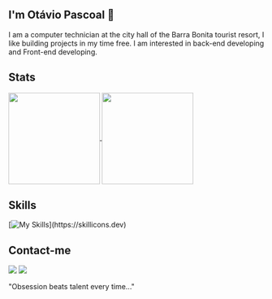## I'm Otávio Pascoal 👋

I am a computer technician at the city hall of the Barra Bonita tourist resort, I like building  projects in my time free. I am interested in back-end developing and Front-end developing.

## Stats
<div>
<a href="https://github.com/0tavioPascoal/github-readme-stats">
  <img height=180 align="center" src="https://github-readme-stats.vercel.app/api?username=0tavioPascoal" />
</a>

<a href="https://github.com/0tavioPascoal/convoychat">
  <img height=180rem align="center" src="https://github-readme-stats.vercel.app/api/top-langs?username=0tavioPascoal&layout=compact&langs_count=8&card_width=320" />
</a>
</div>

## Skills
[![My Skills](https://skillicons.dev/icons?i=js,typescript,python,react,next,java,)](https://skillicons.dev)
  
## Contact-me
<div> 
  <a href="https://www.instagram.com/taviinsx_/" target="_blank"><img src="https://img.shields.io/badge/-Instagram-%23E4405F?style=for-the-badge&logo=instagram&logoColor=white" target="_blank"></a>
  <a href="https://www.linkedin.com/in/otavio-augusto-pascoal-603a46265/" target="_blank"><img src="https://img.shields.io/badge/-LinkedIn-%230077B5?style=for-the-badge&logo=linkedin&logoColor=white" target="_blank"></a> 
</div>

 "Obsession beats talent every time..."


